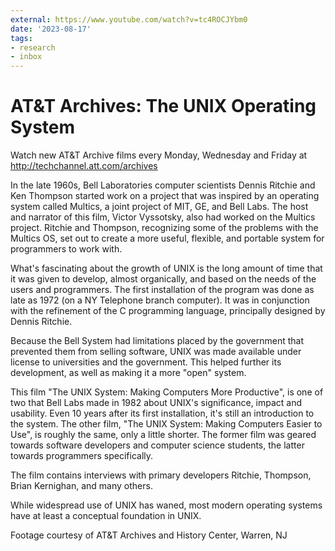 ```yaml
---
external: https://www.youtube.com/watch?v=tc4ROCJYbm0
date: '2023-08-17'
tags:
- research
- inbox
---
```


# AT&T Archives: The UNIX Operating System

Watch new AT&T Archive films every Monday, Wednesday and Friday at http://techchannel.att.com/archives

In the late 1960s, Bell Laboratories computer scientists Dennis Ritchie and Ken Thompson started work on a project that was inspired by an operating system called Multics, a joint project of MIT, GE, and Bell Labs. The host and narrator of this film, Victor Vyssotsky, also had worked on the Multics project. Ritchie and Thompson, recognizing some of the problems with the Multics OS, set out to create a more useful, flexible, and portable system for programmers to work with.

What's fascinating about the growth of UNIX is the long amount of time that it was given to develop, almost organically, and based on the needs of the users and programmers. The first installation of the program was done as late as 1972 (on a NY Telephone branch computer). It was in conjunction with the refinement of the C programming language, principally designed by Dennis Ritchie.

Because the Bell System had limitations placed by the government that prevented them from selling software, UNIX was made available under license to universities and the government. This helped further its development, as well as making it a more "open" system.

This film "The UNIX System: Making Computers More Productive", is one of two that Bell Labs made in 1982 about UNIX's significance, impact and usability. Even 10 years after its first installation, it's still an introduction to the system. The other film, "The UNIX System: Making Computers Easier to Use", is roughly the same, only a little shorter. The former film was geared towards software developers and computer science students, the latter towards programmers specifically.

The film contains interviews with primary developers Ritchie, Thompson, Brian Kernighan, and many others.

While widespread use of UNIX has waned, most modern operating systems have at least a conceptual foundation in UNIX.

Footage courtesy of AT&T Archives and History Center, Warren, NJ
